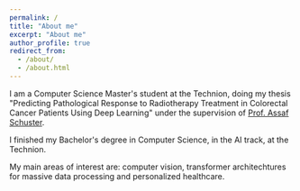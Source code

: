 ```yaml
---
permalink: /
title: "About me"
excerpt: "About me"
author_profile: true
redirect_from: 
  - /about/
  - /about.html
---
```


I am a Computer Science Master's student at the Technion, doing my thesis "Predicting Pathological Response to Radiotherapy Treatment in Colorectal Cancer Patients Using Deep Learning" under the supervision of [Prof. Assaf Schuster](https://assaf.net.technion.ac.il/).

I finished my Bachelor's degree in Computer Science, in the AI track, at the Technion.


My main areas of interest are: computer vision, transformer architechtures for massive data processing and personalized healthcare.